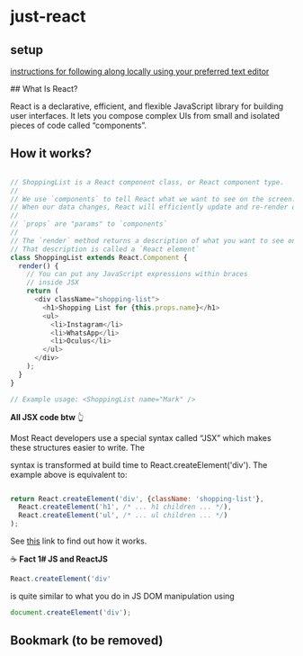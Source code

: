 # just-react

## setup

[instructions for following along locally using your preferred text editor
](https://reactjs.org/tutorial/tutorial.html#setup-option-2-local-development-environment)

## What Is React?

React is a declarative, efficient, and flexible JavaScript library for building user interfaces. It lets you compose complex UIs from small and isolated pieces of code called “components”.

## How it works?

```js

// ShoppingList is a React component class, or React component type.
//
// We use `components` to tell React what we want to see on the screen.
// When our data changes, React will efficiently update and re-render our components.
//
// `props` are "params" to `components`
//
// The `render` method returns a description of what you want to see on the screen
// That description is called a `React element`
class ShoppingList extends React.Component {
  render() {
    // You can put any JavaScript expressions within braces 
    // inside JSX
    return (
      <div className="shopping-list">
        <h1>Shopping List for {this.props.name}</h1>
        <ul>
          <li>Instagram</li>
          <li>WhatsApp</li>
          <li>Oculus</li>
        </ul>
      </div>
    );
  }
}

// Example usage: <ShoppingList name="Mark" />

```
**All JSX code btw** :point_up_2:

Most React developers use a special syntax called “JSX” which makes these structures easier to write. The <div /> syntax is transformed at build time to React.createElement('div'). The example above is equivalent to:

```js

return React.createElement('div', {className: 'shopping-list'},
  React.createElement('h1', /* ... h1 children ... */),
  React.createElement('ul', /* ... ul children ... */)
);

```

See [this](https://babeljs.io/repl/#?browsers=defaults%2C%20not%20ie%2011%2C%20not%20ie_mob%2011&build=&builtIns=false&spec=false&loose=false&code_lz=DwEwlgbgBAxgNgQwM5IHIILYFMC8AiJACwHsAHUsAOwHMBaOMJAFzwD4AoKKYQgRlYDKJclWpQAMoyZQAZsQBOUAN6l5ZJADpKmLAF9gAej4cuwAK5wTXbg1YBJSswTV5mQ7c7XgtgOqEETEgAguTuYFamtgDyMBZmSGFWhhYchuAQrADc7EA&debug=false&forceAllTransforms=false&shippedProposals=false&circleciRepo=&evaluate=false&fileSize=false&timeTravel=false&sourceType=module&lineWrap=true&presets=react&prettier=false&targets=&version=7.12.12&externalPlugins=) link to find out how it works.

:coffee:    **Fact 1# JS and ReactJS**

```js
React.createElement('div'
```

is quite similar to what you do in JS DOM manipulation using 
```js
document.createElement('div');
```


## Bookmark (to be removed)

